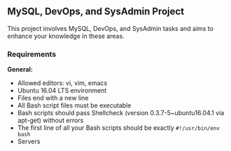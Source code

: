 ## MySQL, DevOps, and SysAdmin Project

This project involves MySQL, DevOps, and SysAdmin tasks and aims to enhance your knowledge in these areas.
### Requirements

**General:**
- Allowed editors: vi, vim, emacs
- Ubuntu 16.04 LTS environment
- Files end with a new line
- All Bash script files must be executable
- Bash scripts should pass Shellcheck (version 0.3.7-5~ubuntu16.04.1 via apt-get) without errors
- The first line of all your Bash scripts should be exactly `#!/usr/bin/env bash`
- Servers
